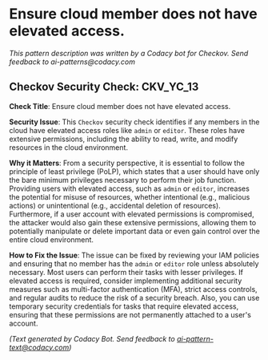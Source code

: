 # Ensure cloud member does not have elevated access.

_This pattern description was written by a Codacy bot for Checkov. Send feedback to ai-patterns@codacy.com_

## Checkov Security Check: CKV_YC_13

**Check Title**: Ensure cloud member does not have elevated access.

**Security Issue**: This `Checkov` security check identifies if any members in the cloud have elevated access roles like `admin` or `editor`. These roles have extensive permissions, including the ability to read, write, and modify resources in the cloud environment.

**Why it Matters**: From a security perspective, it is essential to follow the principle of least privilege (PoLP), which states that a user should have only the bare minimum privileges necessary to perform their job function. Providing users with elevated access, such as `admin` or `editor`, increases the potential for misuse of resources, whether intentional (e.g., malicious actions) or unintentional (e.g., accidental deletion of resources). Furthermore, if a user account with elevated permissions is compromised, the attacker would also gain these extensive permissions, allowing them to potentially manipulate or delete important data or even gain control over the entire cloud environment.

**How to Fix the Issue**: The issue can be fixed by reviewing your IAM policies and ensuring that no member has the `admin` or `editor` role unless absolutely necessary. Most users can perform their tasks with lesser privileges. If elevated access is required, consider implementing additional security measures such as multi-factor authentication (MFA), strict access controls, and regular audits to reduce the risk of a security breach. Also, you can use temporary security credentials for tasks that require elevated access, ensuring that these permissions are not permanently attached to a user's account.

_(Text generated by Codacy Bot. Send feedback to ai-pattern-text@codacy.com)_
